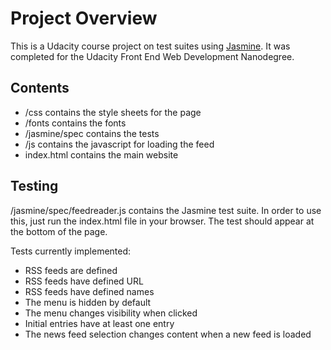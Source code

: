 # Project Overview

This is a Udacity course project on test suites using [Jasmine](http://jasmine.github.io/). It was completed for the Udacity Front End Web Development Nanodegree.

## Contents
- /css contains the style sheets for the page
- /fonts contains the fonts
- /jasmine/spec contains the tests
- /js contains the javascript for loading the feed
- index.html contains the main website

## Testing
/jasmine/spec/feedreader.js contains the Jasmine test suite. In order to use this, just run the index.html file in your browser. The test should appear at the bottom of the page.

Tests currently implemented:
- RSS feeds are defined
- RSS feeds have defined URL
- RSS feeds have defined names
- The menu is hidden by default
- The menu changes visibility when clicked
- Initial entries have at least one entry
- The news feed selection changes content when a new feed is loaded